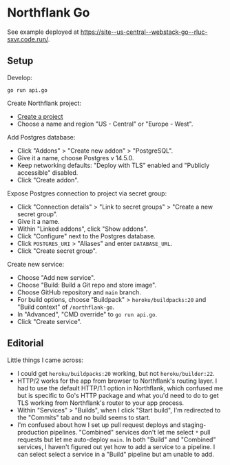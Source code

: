 # Northflank Go

See example deployed at
<https://site--us-central--webstack-go--rluc-sxvr.code.run/>.

## Setup

Develop:

```
go run api.go
```

Create Northflank project:

* [Create a project](https://northflank.com/docs/v1/application/getting-started/create-a-project)
* Choose a name and region "US - Central" or "Europe - West".

Add Postgres database:

* Click "Addons" > "Create new addon" > "PostgreSQL".
* Give it a name, choose Postgres v 14.5.0.
* Keep networking defaults: "Deploy with TLS" enabled and "Publicly accessible" disabled.
* Click "Create addon".

Expose Postgres connection to project via secret group:

* Click "Connection details" > "Link to secret groups" > "Create a new secret group".
* Give it a name.
* Within "Linked addons", click "Show addons".
* Click "Configure" next to the Postgres database.
* Click `POSTGRES_URI` > "Aliases" and enter `DATABASE_URL`.
* Click "Create secret group".

Create new service:

* Choose "Add new service".
* Choose "Build: Build a Git repo and store image".
* Choose GitHub repository and `main` branch.
* For build options, choose "Buildpack" > `heroku/buildpacks:20` and "Build context" of `/northflank-go`.
* In "Advanced", "CMD override" to `go run api.go`.
* Click "Create service".

## Editorial

Little things I came across:

* I could get <code>heroku/buildpacks:20</code> working, but not
  <code>heroku/builder:22</code>.
* HTTP/2 works for the app from browser to Northflank's routing layer.
  I had to use the default HTTP/1.1 option in Northflank, which confused me
  but is specific to Go's HTTP package and what you'd need to do to get TLS
  working from Northflank's router to your app process.
* Within "Services" > "Builds", when I click "Start build",
  I'm redirected to the "Commits" tab and no build seems to start.
* I'm confused about how I set up pull request deploys and staging-production
  pipelines. "Combined" services don't let me select `*` pull requests but let
  me auto-deploy `main`. In both "Build" and "Combined" services,
  I haven't figured out yet how to add a service to a pipeline. I can select
  select a service in a "Build" pipeline but am unable to add.
